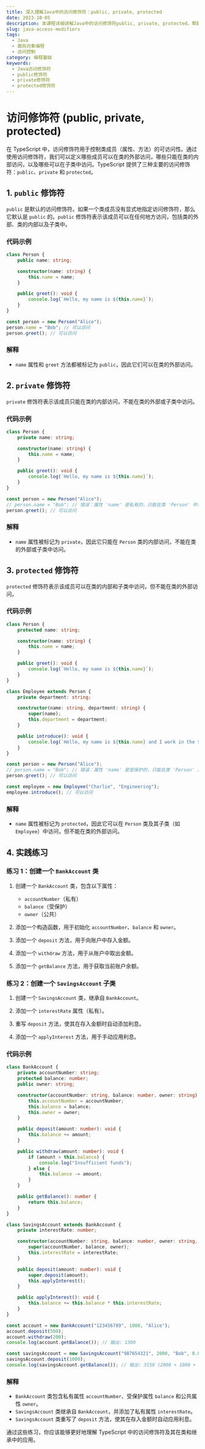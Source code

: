 ```yaml
---
title: 深入理解Java中的访问修饰符：public, private, protected
date: 2023-10-05
description: 本课程详细讲解Java中的访问修饰符public, private, protected，帮助你掌握类成员的访问控制，提升代码的安全性和可维护性。
slug: java-access-modifiers
tags:
  - Java
  - 面向对象编程
  - 访问控制
category: 编程基础
keywords:
  - Java访问修饰符
  - public修饰符
  - private修饰符
  - protected修饰符
---
```


# 访问修饰符 (public, private, protected)

在 TypeScript 中，访问修饰符用于控制类成员（属性、方法）的可访问性。通过使用访问修饰符，我们可以定义哪些成员可以在类的外部访问，哪些只能在类的内部访问，以及哪些可以在子类中访问。TypeScript 提供了三种主要的访问修饰符：`public`、`private` 和 `protected`。

## 1. `public` 修饰符

`public` 是默认的访问修饰符。如果一个类成员没有显式地指定访问修饰符，那么它默认是 `public` 的。`public` 修饰符表示该成员可以在任何地方访问，包括类的外部、类的内部以及子类中。

### 代码示例

```typescript
class Person {
    public name: string;

    constructor(name: string) {
        this.name = name;
    }

    public greet(): void {
        console.log(`Hello, my name is ${this.name}`);
    }
}

const person = new Person("Alice");
person.name = "Bob"; // 可以访问
person.greet(); // 可以访问
```

### 解释

- `name` 属性和 `greet` 方法都被标记为 `public`，因此它们可以在类的外部访问。

## 2. `private` 修饰符

`private` 修饰符表示该成员只能在类的内部访问，不能在类的外部或子类中访问。

### 代码示例

```typescript
class Person {
    private name: string;

    constructor(name: string) {
        this.name = name;
    }

    public greet(): void {
        console.log(`Hello, my name is ${this.name}`);
    }
}

const person = new Person("Alice");
// person.name = "Bob"; // 错误：属性 'name' 是私有的，只能在类 'Person' 中访问
person.greet(); // 可以访问
```

### 解释

- `name` 属性被标记为 `private`，因此它只能在 `Person` 类的内部访问，不能在类的外部或子类中访问。

## 3. `protected` 修饰符

`protected` 修饰符表示该成员可以在类的内部和子类中访问，但不能在类的外部访问。

### 代码示例

```typescript
class Person {
    protected name: string;

    constructor(name: string) {
        this.name = name;
    }

    public greet(): void {
        console.log(`Hello, my name is ${this.name}`);
    }
}

class Employee extends Person {
    private department: string;

    constructor(name: string, department: string) {
        super(name);
        this.department = department;
    }

    public introduce(): void {
        console.log(`Hello, my name is ${this.name} and I work in the ${this.department} department.`);
    }
}

const person = new Person("Alice");
// person.name = "Bob"; // 错误：属性 'name' 是受保护的，只能在类 'Person' 及其子类中访问
person.greet(); // 可以访问

const employee = new Employee("Charlie", "Engineering");
employee.introduce(); // 可以访问
```

### 解释

- `name` 属性被标记为 `protected`，因此它可以在 `Person` 类及其子类（如 `Employee`）中访问，但不能在类的外部访问。

## 4. 实践练习

### 练习 1：创建一个 `BankAccount` 类

1. 创建一个 `BankAccount` 类，包含以下属性：
   - `accountNumber`（私有）
   - `balance`（受保护）
   - `owner`（公共）

2. 添加一个构造函数，用于初始化 `accountNumber`、`balance` 和 `owner`。

3. 添加一个 `deposit` 方法，用于向账户中存入金额。

4. 添加一个 `withdraw` 方法，用于从账户中取出金额。

5. 添加一个 `getBalance` 方法，用于获取当前账户余额。

### 练习 2：创建一个 `SavingsAccount` 子类

1. 创建一个 `SavingsAccount` 类，继承自 `BankAccount`。

2. 添加一个 `interestRate` 属性（私有）。

3. 重写 `deposit` 方法，使其在存入金额时自动添加利息。

4. 添加一个 `applyInterest` 方法，用于手动应用利息。

### 代码示例

```typescript
class BankAccount {
    private accountNumber: string;
    protected balance: number;
    public owner: string;

    constructor(accountNumber: string, balance: number, owner: string) {
        this.accountNumber = accountNumber;
        this.balance = balance;
        this.owner = owner;
    }

    public deposit(amount: number): void {
        this.balance += amount;
    }

    public withdraw(amount: number): void {
        if (amount > this.balance) {
            console.log("Insufficient funds");
        } else {
            this.balance -= amount;
        }
    }

    public getBalance(): number {
        return this.balance;
    }
}

class SavingsAccount extends BankAccount {
    private interestRate: number;

    constructor(accountNumber: string, balance: number, owner: string, interestRate: number) {
        super(accountNumber, balance, owner);
        this.interestRate = interestRate;
    }

    public deposit(amount: number): void {
        super.deposit(amount);
        this.applyInterest();
    }

    public applyInterest(): void {
        this.balance += this.balance * this.interestRate;
    }
}

const account = new BankAccount("123456789", 1000, "Alice");
account.deposit(500);
account.withdraw(200);
console.log(account.getBalance()); // 输出: 1300

const savingsAccount = new SavingsAccount("987654321", 2000, "Bob", 0.05);
savingsAccount.deposit(1000);
console.log(savingsAccount.getBalance()); // 输出: 3150 (2000 + 1000 + 150 利息)
```

### 解释

- `BankAccount` 类包含私有属性 `accountNumber`、受保护属性 `balance` 和公共属性 `owner`。
- `SavingsAccount` 类继承自 `BankAccount`，并添加了私有属性 `interestRate`。
- `SavingsAccount` 类重写了 `deposit` 方法，使其在存入金额时自动应用利息。

通过这些练习，你应该能够更好地理解 TypeScript 中的访问修饰符及其在类和继承中的应用。